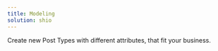 ```yaml
---
title: Modeling
solution: shio
---
```

Create new Post Types with different attributes, that fit your business.